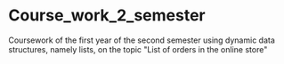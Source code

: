 # Course_work_2_semester
Coursework of the first year of the second semester using dynamic data structures, namely lists, on the topic "List of orders in the online store"
